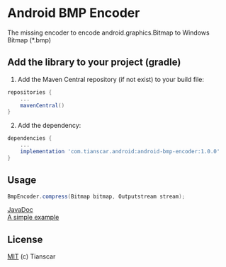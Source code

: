 # Android BMP Encoder
The missing encoder to encode android.graphics.Bitmap to Windows Bitmap (*.bmp)

## Add the library to your project (gradle)
1. Add the Maven Central repository (if not exist) to your build file:
```groovy
repositories {
    ...
    mavenCentral()
}
```

2. Add the dependency:
```groovy
dependencies {
    ...
    implementation 'com.tianscar.android:android-bmp-encoder:1.0.0'
}
```

## Usage
```java
BmpEncoder.compress(Bitmap bitmap, Outputstream stream);
```
[JavaDoc](https://docs.tianscar.com/android-bmp-encoder)  
[A simple example](library/src/androidTest/java/com/tianscar/android/androidbmpencoder/test/EncodeBmpInstrumentedTest.java)

## License
[MIT](/LICENSE) (c) Tianscar
